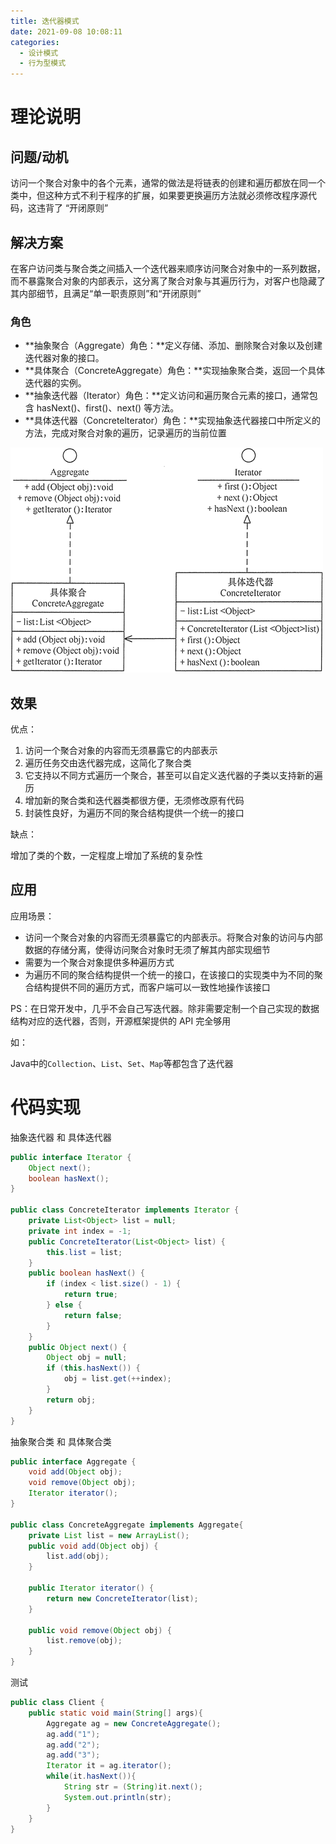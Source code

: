 ```yaml
---
title: 迭代器模式
date: 2021-09-08 10:08:11
categories:
  - 设计模式
  - 行为型模式
---
```


# 理论说明

## 问题/动机

访问一个聚合对象中的各个元素，通常的做法是将链表的创建和遍历都放在同一个类中，但这种方式不利于程序的扩展，如果要更换遍历方法就必须修改程序源代码，这违背了 “开闭原则”

## 解决方案

在客户访问类与聚合类之间插入一个迭代器来顺序访问聚合对象中的一系列数据，而不暴露聚合对象的内部表示，这分离了聚合对象与其遍历行为，对客户也隐藏了其内部细节，且满足“单一职责原则”和“开闭原则”

### 角色

- **抽象聚合（Aggregate）角色：**定义存储、添加、删除聚合对象以及创建迭代器对象的接口。
- **具体聚合（ConcreteAggregate）角色：**实现抽象聚合类，返回一个具体迭代器的实例。
- **抽象迭代器（Iterator）角色：**定义访问和遍历聚合元素的接口，通常包含 hasNext()、first()、next() 等方法。
- **具体迭代器（Concretelterator）角色：**实现抽象迭代器接口中所定义的方法，完成对聚合对象的遍历，记录遍历的当前位置

![迭代器模式的结构图](迭代器模式\3-1Q1161PU9528.gif)



## 效果

优点：

1. 访问一个聚合对象的内容而无须暴露它的内部表示
2. 遍历任务交由迭代器完成，这简化了聚合类
3. 它支持以不同方式遍历一个聚合，甚至可以自定义迭代器的子类以支持新的遍历
4. 增加新的聚合类和迭代器类都很方便，无须修改原有代码
5. 封装性良好，为遍历不同的聚合结构提供一个统一的接口


缺点：

增加了类的个数，一定程度上增加了系统的复杂性

## 应用

应用场景：

- 访问一个聚合对象的内容而无须暴露它的内部表示。将聚合对象的访问与内部数据的存储分离，使得访问聚合对象时无须了解其内部实现细节
- 需要为一个聚合对象提供多种遍历方式
- 为遍历不同的聚合结构提供一个统一的接口，在该接口的实现类中为不同的聚合结构提供不同的遍历方式，而客户端可以一致性地操作该接口

PS：在日常开发中，几乎不会自己写迭代器。除非需要定制一个自己实现的数据结构对应的迭代器，否则，开源框架提供的 API 完全够用

如：

Java中的`Collection`、`List`、`Set`、`Map`等都包含了迭代器

# 代码实现

抽象迭代器 和 具体迭代器

```java
public interface Iterator {
    Object next();
    boolean hasNext();
}

public class ConcreteIterator implements Iterator {
    private List<Object> list = null;
    private int index = -1;
    public ConcreteIterator(List<Object> list) {
        this.list = list;
    }
    public boolean hasNext() {
        if (index < list.size() - 1) {
            return true;
        } else {
            return false;
        }
    }
    public Object next() {
        Object obj = null;
        if (this.hasNext()) {
            obj = list.get(++index);
        }
        return obj;
    }
}
```

抽象聚合类 和 具体聚合类

```java
public interface Aggregate {
    void add(Object obj);
    void remove(Object obj);
    Iterator iterator();
}

public class ConcreteAggregate implements Aggregate{
    private List list = new ArrayList();
    public void add(Object obj) {
        list.add(obj);
    }

    public Iterator iterator() {
        return new ConcreteIterator(list);
    }

    public void remove(Object obj) {
        list.remove(obj);
    }
}
```

测试

```java
public class Client {
    public static void main(String[] args){
        Aggregate ag = new ConcreteAggregate();
        ag.add("1");
        ag.add("2");
        ag.add("3");
        Iterator it = ag.iterator();
        while(it.hasNext()){
            String str = (String)it.next();
            System.out.println(str);
        }
    }
}
```